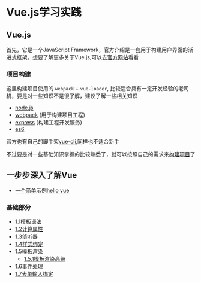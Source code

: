 # Vue.js学习实践

## Vue.js

首先，它是一个JavaScript Framework，官方介绍是一套用于构建用户界面的渐进式框架。想要了解更多关于Vue.js,可以去[官方网站](https://cn.vuejs.org/)看看

### 项目构建

这里构建项目使用的 `webpack` + `vue-loader`, 比较适合具有一定开发经验的老司机，要是对一些知识不是很了解，建议了解一些相关知识

+ [node.js](https://nodejs.org/)
+ [webpack](https://www.webpackjs.com/) (用于构建项目工程)
+ [express](http://www.expressjs.com.cn/) (构建工程开发服务)
+ [es6](http://es6.ruanyifeng.com/)

官方也有自己的脚手架[vue-cli](https://github.com/vuejs/vue-cli),同样也不适合新手

不过要是对一些基础知识掌握的比较熟悉了，就可以按照自己的需求来[构建项目](https://github.com/lcStudy/vue/wiki/项目构建)了

## 一步步深入了解Vue

+ [一个简单示例hello vue](https://github.com/lcStudy/vue/wiki/一个简单示例hello-vue)

### 基础部分

+ [1.1模板语法](https://github.com/lcStudy/vue/wiki/1.1模板语法)
+ [1.2计算属性](https://github.com/lcStudy/vue/wiki/1.2计算属性)
+ [1.3侦听器](https://github.com/lcStudy/vue/wiki/1.3侦听器)
+ [1.4样式绑定](https://github.com/lcStudy/vue/wiki/1.4样式绑定)
+ [1.5模板渲染](https://github.com/lcStudy/vue/wiki/1.5模板渲染)
  + [1.5.1模板渲染高级](https://github.com/lcStudy/vue/wiki/1.5.1模板渲染高级)
+ [1.6事件处理](https://github.com/lcStudy/vue/wiki/1.6事件处理)
+ [1.7表单输入绑定](https://github.com/lcStudy/vue/wiki/1.7表单输入绑定)
